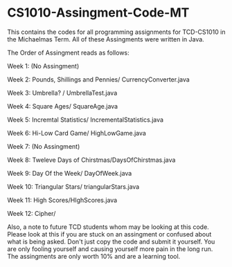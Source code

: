 # CS1010-Assingment-Code-MT
This contains the codes for all programming assignments for TCD-CS1010 in the Michaelmas Term. 
All of these Assingments were written in Java. 

The Order of Assingment reads as follows: 

Week 1: (No Assingment) 

Week 2: Pounds, Shillings and Pennies/ CurrencyConverter.java

Week 3: Umbrella? / UmbrellaTest.java

Week 4: Square Ages/ SquareAge.java

Week 5: Incremtal Statistics/ IncrementalStatistics.java

Week 6: Hi-Low Card Game/ HighLowGame.java

Week 7: (No Assingment) 

Week 8: Tweleve Days of Chirstmas/DaysOfChirstmas.java

Week 9: Day Of the Week/ DayOfWeek.java

Week 10: Triangular Stars/ triangularStars.java

Week 11: High Scores/HIghScores.java

Week 12: Cipher/ 

Also, a note to future TCD students whom may be looking at this code. Please look at this if you are stuck 
on an assingment or confused about what is being asked. Don't just copy the code and submit it yourself. 
You are only fooling yourself and causing yourself more pain in the long run. The assingments are only worth
10% and are a learning tool. 
